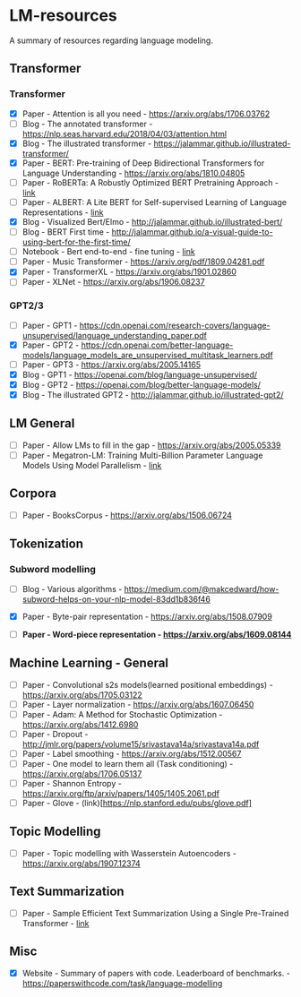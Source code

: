# LM-resources
A summary of resources regarding language modeling.

## Transformer
### Transformer
- [x] Paper - Attention is all you need - https://arxiv.org/abs/1706.03762  
- [ ] Blog - The annotated transformer - https://nlp.seas.harvard.edu/2018/04/03/attention.html
- [x] Blog - The illustrated transformer - https://jalammar.github.io/illustrated-transformer/
- [x] Paper - BERT: Pre-training of Deep Bidirectional Transformers for Language Understanding - https://arxiv.org/abs/1810.04805
- [ ] Paper - RoBERTa: A Robustly Optimized BERT Pretraining Approach - [link](https://arxiv.org/abs/1907.11692)
- [ ] Paper - ALBERT: A Lite BERT for Self-supervised Learning of Language Representations - [link](https://arxiv.org/abs/1909.11942) 
- [x] Blog - Visualized Bert/Elmo - http://jalammar.github.io/illustrated-bert/
- [ ] Blog - BERT First time - http://jalammar.github.io/a-visual-guide-to-using-bert-for-the-first-time/
- [ ] Notebook - Bert end-to-end - fine tuning - [link](https://colab.research.google.com/github/tensorflow/tpu/blob/master/tools/colab/bert_finetuning_with_cloud_tpus.ipynb#scrollTo=7wzwke0sxS6W)
- [ ] Paper - Music Transformer - https://arxiv.org/pdf/1809.04281.pdf
- [x] Paper - TransformerXL - https://arxiv.org/abs/1901.02860
- [ ] Paper - XLNet - https://arxiv.org/abs/1906.08237

### GPT2/3
- [ ] Paper - GPT1 - https://cdn.openai.com/research-covers/language-unsupervised/language_understanding_paper.pdf
- [x] Paper - GPT2 - https://cdn.openai.com/better-language-models/language_models_are_unsupervised_multitask_learners.pdf
- [ ] Paper - GPT3 - https://arxiv.org/abs/2005.14165
- [x] Blog - GPT1 - https://openai.com/blog/language-unsupervised/
- [x] Blog - GPT2 - https://openai.com/blog/better-language-models/
- [x] Blog - The illustrated GPT2 - http://jalammar.github.io/illustrated-gpt2/

## LM General
- [ ] Paper - Allow LMs to fill in the gap - https://arxiv.org/abs/2005.05339
- [ ] Paper - Megatron-LM: Training Multi-Billion Parameter Language Models Using Model Parallelism - [link](https://arxiv.org/abs/1909.08053)

## Corpora
- [ ] Paper - BooksCorpus - https://arxiv.org/abs/1506.06724

## Tokenization
### Subword modelling
- [ ] Blog - Various algorithms - https://medium.com/@makcedward/how-subword-helps-on-your-nlp-model-83dd1b836f46
- [x] Paper - Byte-pair representation - https://arxiv.org/abs/1508.07909  
- [ ] **Paper - Word-piece representation - https://arxiv.org/abs/1609.08144**


## Machine Learning - General
- [ ] Paper - Convolutional s2s models(learned positional embeddings) - https://arxiv.org/abs/1705.03122
- [ ] Paper - Layer normalization - https://arxiv.org/abs/1607.06450
- [ ] Paper - Adam: A Method for Stochastic Optimization - https://arxiv.org/abs/1412.6980
- [ ] Paper - Dropout - http://jmlr.org/papers/volume15/srivastava14a/srivastava14a.pdf
- [ ] Paper - Label smoothing - https://arxiv.org/abs/1512.00567
- [ ] Paper - One model to learn them all (Task conditioning) - https://arxiv.org/abs/1706.05137
- [ ] Paper - Shannon Entropy - https://arxiv.org/ftp/arxiv/papers/1405/1405.2061.pdf
- [ ] Paper - Glove - (link)[https://nlp.stanford.edu/pubs/glove.pdf]

## Topic Modelling
- [ ] Paper - Topic modelling with Wasserstein Autoencoders - https://arxiv.org/abs/1907.12374

## Text Summarization
- [ ] Paper - Sample Efficient Text Summarization Using a Single Pre-Trained Transformer - [link](https://arxiv.org/abs/1905.08836)


## Misc
- [x] Website - Summary of papers with code. Leaderboard of benchmarks. - https://paperswithcode.com/task/language-modelling
